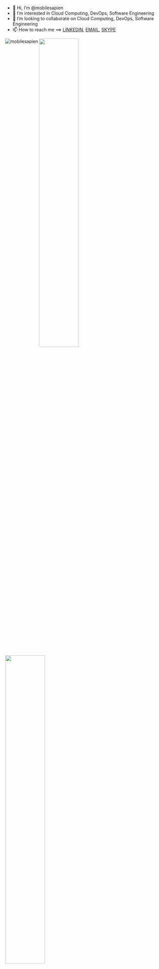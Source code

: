 - 👋 Hi, I’m @mobilesapien
- 👀 I’m interested in Cloud Computing, DevOps, Software Engineering
- 💞️ I’m looking to collaborate on Cloud Computing, DevOps, Software Engineering
- 📫 How to reach me ==> [LINKEDIN](https://www.linkedin.com/in/hkmomotayo/), [EMAIL](mailto:kmolatunji@gmail.com), [SKYPE](https://join.skype.com/invite/BugBHXGtctAQ)

<p><img align="left" src="https://github-readme-stats.vercel.app/api/top-langs?username=mobilesapien&show_icons=true&locale=en&layout=compact&theme=radical&title_color=ff3068" alt="mobilesapien" /></p>

<a href="https://github.com/mobilesapien"><img width="50%" src="https://github-readme-stats.vercel.app/api?username=mobilesapien&theme=radical&title_color=ff3068"></a>
  <a href="https://github.com/mobilesapien"><img width="50%" src="http://github-readme-streak-stats.herokuapp.com/?user=mobilesapien&theme=radical&date_format=M%20j%5B%2C%20Y%5D&ring=ff3068&fire=ff3068&sideNums=ff3068"></a>

<p align="left">
  <a href="https://github.com/mobilesapien?tab=repositories&sort=stargazers"><img alt="All Repositories" title="All Repositories" src="https://custom-icon-badges.herokuapp.com/badge/-All%20Repos-2962FF?style=for-the-badge&logoColor=white&logo=repo"/></a>
</p>




<!---
mobilesapien/mobilesapien is a ✨ special ✨ repository because its `README.md` (this file) appears on your GitHub profile.
You can click the Preview link to take a look at your changes.
--->
